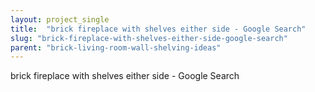 ```yaml
---
layout: project_single
title:  "brick fireplace with shelves either side - Google Search"
slug: "brick-fireplace-with-shelves-either-side-google-search"
parent: "brick-living-room-wall-shelving-ideas"
---
```

brick fireplace with shelves either side - Google Search